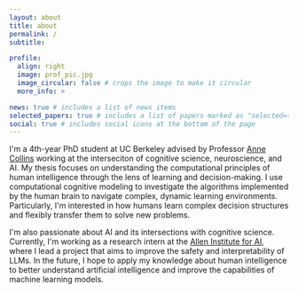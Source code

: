 ```yaml
---
layout: about
title: about
permalink: /
subtitle: 

profile:
  align: right
  image: prof_pic.jpg
  image_circular: false # crops the image to make it circular
  more_info: >

news: true # includes a list of news items
selected_papers: true # includes a list of papers marked as "selected={true}"
social: true # includes social icons at the bottom of the page
---
```


I'm a 4th-year PhD student at UC Berkeley advised by Professor [Anne Collins](https://ccn.studentorg.berkeley.edu/) working at the interseciton of cognitive science, neuroscience, and AI. My thesis focuses on understanding the computational principles of human intelligence through the lens of learning and decision-making. I use computational cognitive modeling to investigate the algorithms implemented by the human brain to navigate complex, dynamic learning environments. Particularly, I'm interested in how humans learn complex decision structures and flexibly transfer them to solve new problems. 

I'm also passionate about AI and its intersections with cognitive science. Currently, I'm working as a research intern at the [Allen Institute for AI](https://allenai.org), where I lead a project that aims to improve the safety and interpretability of LLMs. In the future, I hope to apply my knowledge about human intelligence to better understand artificial intelligence and improve the capabilities of machine learning models. 